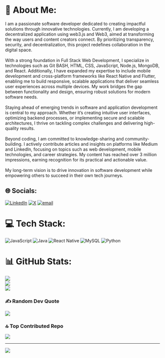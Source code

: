 # 💫 About Me:
I am a passionate software developer dedicated to creating impactful solutions through innovative technologies. Currently, I am developing a decentralized application using web3.js and Web3, aimed at transforming the way users and content creators connect. By prioritizing transparency, security, and decentralization, this project redefines collaboration in the digital space.<br><br>With a strong foundation in Full Stack Web Development, I specialize in technologies such as Git BASH, HTML, CSS, JavaScript, Node.js, MongoDB, and React. Additionally, I have expanded my expertise to include mobile development and cross-platform frameworks like React Native and Flutter, enabling me to build responsive, scalable applications that deliver seamless user experiences across multiple devices. My work bridges the gap between functionality and design, ensuring robust solutions for modern software needs.<br><br>Staying ahead of emerging trends in software and application development is central to my approach. Whether it’s creating intuitive user interfaces, optimizing backend processes, or implementing secure and scalable architectures, I thrive on tackling complex challenges and delivering high-quality results.<br><br>Beyond coding, I am committed to knowledge-sharing and community-building. I actively contribute articles and insights on platforms like Medium and LinkedIn, focusing on topics such as web development, mobile technologies, and career strategies. My content has reached over 3 million impressions, earning recognition for its practical and actionable value.<br><br>My long-term vision is to drive innovation in software development while empowering others to succeed in their own tech journeys.


## 🌐 Socials:
[![LinkedIn](https://img.shields.io/badge/LinkedIn-%230077B5.svg?logo=linkedin&logoColor=white)](https://linkedin.com/in/www.linkedin.com/in/jayanth-peddi) [![X](https://img.shields.io/badge/X-black.svg?logo=X&logoColor=white)](https://x.com/https://x.com/PeddiJayanth) [![email](https://img.shields.io/badge/Email-D14836?logo=gmail&logoColor=white)](mailto:jayanthpeddi14@gmail.com) 

# 💻 Tech Stack:
![JavaScript](https://img.shields.io/badge/javascript-%23323330.svg?style=for-the-badge&logo=javascript&logoColor=%23F7DF1E) ![Java](https://img.shields.io/badge/java-%23ED8B00.svg?style=for-the-badge&logo=openjdk&logoColor=white) ![React Native](https://img.shields.io/badge/react_native-%2320232a.svg?style=for-the-badge&logo=react&logoColor=%2361DAFB) ![MySQL](https://img.shields.io/badge/mysql-4479A1.svg?style=for-the-badge&logo=mysql&logoColor=white) ![Python](https://img.shields.io/badge/python-3670A0?style=for-the-badge&logo=python&logoColor=ffdd54)
# 📊 GitHub Stats:
![](https://github-readme-stats.vercel.app/api?username=jp-999&theme=default_repocard&hide_border=false&include_all_commits=true&count_private=true)<br/>
![](https://nirzak-streak-stats.vercel.app/?user=jp-999&theme=default_repocard&hide_border=false)<br/>
![](https://github-readme-stats.vercel.app/api/top-langs/?username=jp-999&theme=default_repocard&hide_border=false&include_all_commits=true&count_private=true&layout=compact)

### ✍️ Random Dev Quote
![](https://quotes-github-readme.vercel.app/api?type=horizontal&theme=radical)

### 🔝 Top Contributed Repo
![](https://github-contributor-stats.vercel.app/api?username=jp-999&limit=5&theme=dark&combine_all_yearly_contributions=true)

---
[![](https://visitcount.itsvg.in/api?id=jp-999&icon=0&color=0)](https://visitcount.itsvg.in)
